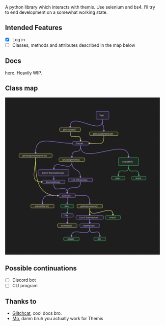 A python library which interacts with themis. Use selenium and bs4. I'll try to end development on a somewhat working state. 

## Intended Features
* [x] Log in  
* [ ] Classes, methods and attributes described in the map below

## Docs
[here](http://temmies.rtfd.io/). Heavily WIP.

## Class map
![map](images/roadmap.png)

## Possible continuations
* [ ] Discord bot
* [ ] CLI program

## Thanks to
* [Glitchcat](https://glitchcat.github.io/themis-api/), cool docs bro.
* [Mo](https://github.com/Stylo2k), damn bruh you actually work for Themis